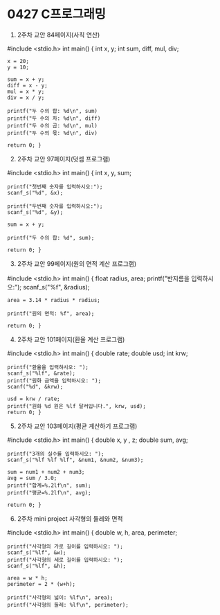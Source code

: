 # 0427 C프로그래밍

1. 2주차 교안 84페이지(사칙 연산)

#include <stdio.h>
int main()
{
    int x, y;
    int sum, diff, mul, div;
    
    x = 20;
    y = 10;
    
    sum = x + y;
    diff = x - y;
    mul = x * y;
    div = x / y;
    
    printf("두 수의 합: %d\n", sum)
    printf("두 수의 차: %d\n", diff)
    printf("두 수의 곱: %d\n", mul)
    printf("두 수의 몫: %d\n", div)
    
    return 0; }
    
2. 2주차 교안 97페이지(덧셈 프로그램)

#include <stdio.h>
int main()
{
    int x, y, sum;
    
    printf("첫번째 숫자를 입력하시오:");
    scanf_s("%d", &x);
    
    printf("두번째 숫자를 입력하시오:");
    scanf_s("%d", &y);
    
    sum = x + y;
    
    printf("두 수의 합: %d", sum);
    
    return 0; }

3. 2주차 교안 99페이지(원의 면적 계산 프로그램)

#include <stdio.h>
int main()
{
    float radius, area;
    printf("반지름을 입력하시오:");
    scanf_s("%f", &radius);
    
    area = 3.14 * radius * radius;
    
    printf("원의 면적: %f", area);
    
    return 0; }
    
4. 2주차 교안 101페이지(환율 계산 프로그램)

#include <stdio.h>
int main()
{
    double rate;
    double usd;
    int krw;
    
    printf("환율을 입력하시오: ");
    scanf_s("%lf", &rate);
    printf("원화 금액을 입력하시오: ");
    scanf("%d", &krw);
    
    usd = krw / rate;
    printf("원화 %d 원은 %lf 달러입니다.", krw, usd);
    return 0; }
    
5. 2주차 교안 103페이지(평균 계산하기 프로그램)

#include <stdio.h>
int main()
{
    double x, y , z;
    double sum, avg;
    
    printf("3개의 실수를 입력하시오: ");
    scanf_s("%lf %lf %lf", &num1, &num2, &num3);
    
    sum = num1 + num2 + num3;
    avg = sum / 3.0;
    printf("합계=%.2lf\n", sum);
    printf("평균=%.2lf\n", avg);
    
    return 0; }
    
6. 2주차 mini project 사각형의 둘레와 면적

#include <stdio.h>
int main()
{
    double w, h, area, perimeter;
    
    printf("사각형의 가로 길이를 입력하시오: ");
    scanf_s("%lf", &w);
    printf("사각형의 세로 길이를 입력하시오: ");
    scanf_s("%lf", &h);
    
    area = w * h;
    perimeter = 2 * (w+h);
    
    printf("사각형의 넓이: %lf\n", area);
    printf("사각형의 둘레: %lf\n", perimeter);
